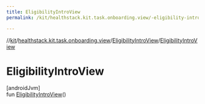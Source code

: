 ```yaml
---
title: EligibilityIntroView
permalink: /kit/healthstack.kit.task.onboarding.view/-eligibility-intro-view/-eligibility-intro-view.html

---
```

//[kit](/kit.html)/[healthstack.kit.task.onboarding.view](../index.html)/[EligibilityIntroView](index.html)/[EligibilityIntroView](-eligibility-intro-view.html)



# EligibilityIntroView



[androidJvm]\
fun [EligibilityIntroView](-eligibility-intro-view.html)()




